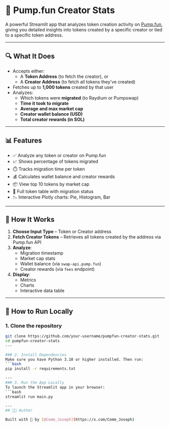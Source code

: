 # 🚀 Pump.fun Creator Stats

A powerful Streamlit app that analyzes token creation activity on [Pump.fun](https://pump.fun), giving you detailed insights into tokens created by a specific creator or tied to a specific token address.

---

## 🔍 What It Does

- Accepts either:
  - A **Token Address** (to fetch the creator), or  
  - A **Creator Address** (to fetch all tokens they've created)
- Fetches up to **1,000 tokens** created by that user
- Analyzes:
  - Which tokens were **migrated** (to Raydium or Pumpswap)
  - **Time it took to migrate**
  - **Average and max market cap**
  - **Creator wallet balance (USD)**
  - **Total creator rewards (in SOL)**

---

## 📊 Features

- ✅ Analyze any token or creator on Pump.fun  
- 📈 Shows percentage of tokens migrated  
- ⏱️ Tracks migration time per token  
- 💰 Calculates wallet balance and creator rewards  
- 📦 View top 10 tokens by market cap  
- 🧾 Full token table with migration status  
- 📉 Interactive Plotly charts: Pie, Histogram, Bar

---

## 🧪 How It Works

1. **Choose Input Type** – Token or Creator address
2. **Fetch Creator Tokens** – Retrieves all tokens created by the address via Pump.fun API
3. **Analyze**:
    - Migration timestamp
    - Market cap stats
    - Wallet balance (via `swap-api.pump.fun`)
    - Creator rewards (via `fees` endpoint)
4. **Display**:
    - Metrics
    - Charts
    - Interactive data table

---

## 🧰 How to Run Locally

### 1. Clone the repository
```bash
git clone https://github.com/your-username/pumpfun-creator-stats.git
cd pumpfun-creator-stats
---

### 2. Install Dependencies
Make sure you have Python 3.10 or higher installed. Then run:
```bash
pip install -r requirements.txt

---
### 3. Run the App Locally
To launch the Streamlit app in your browser:
```bash
streamlit run main.py

---
## 🧑‍💻 Author

Built with 🦁 by [@Comm_Joseph](https://x.com/Comm_Joseph)








